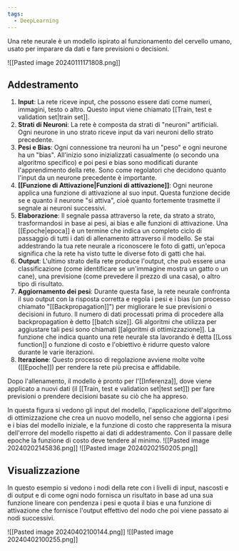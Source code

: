 ```yaml
---
tags:
  - DeepLearning
---
```

Una rete neurale è un modello ispirato al funzionamento del cervello umano, usato per imparare da dati e fare previsioni o decisioni.

![[Pasted image 20240111171808.png]]

## Addestramento

1. **Input**: La rete riceve input, che possono essere dati come numeri, immagini, testo o altro. Questo input viene chiamato [[Train, test e validation set|train set]].
2. **Strati di Neuroni**: La rete è composta da strati di "neuroni" artificiali. Ogni neurone in uno strato riceve input da vari neuroni dello strato precedente.
3. **Pesi e Bias**: Ogni connessione tra neuroni ha un "peso" e ogni neurone ha un "bias". All'inizio sono inizializzati casualmente (o secondo una algoritmo specifico) e poi pesi e bias sono modificati durante l'apprendimento della rete. Sono come regolatori che decidono quanto l'input da un neurone precedente è importante.
4. **[[Funzione di Attivazione|Funzioni di attivazione]]**: Ogni neurone applica una funzione di attivazione al suo input. Questa funzione decide se e quanto il neurone "si attiva", cioè quanto fortemente trasmette il segnale ai neuroni successivi.
5. **Elaborazione**: Il segnale passa attraverso la rete, da strato a strato, trasformandosi in base ai pesi, ai bias e alle funzioni di attivazione. Una [[Epoche|epoca]] è un termine che indica un completo ciclo di passaggio di tutti i dati di allenamento attraverso il modello. Se stai addestrando la tua rete neurale a riconoscere le foto di gatti, un'epoca significa che la rete ha visto tutte le diverse foto di gatti che hai. 
6. **Output**: L'ultimo strato della rete produce l'output, che può essere una classificazione (come identificare se un'immagine mostra un gatto o un cane), una previsione (come prevedere il prezzo di una casa), o altro tipo di risultato.
7. **Aggiornamento dei pesi**: Durante questa fase, la rete neurale confronta il suo output con la risposta corretta e regola i pesi e i bias (un processo chiamato "[[Backpropagation]]") per migliorare le sue previsioni o decisioni in futuro. Il numero di dati processati prima di procedere alla backpropagation è detto [[batch size]]. Gli algoritmi che utilizza per aggiustare tali pesi sono chiamati [[algoritmi di ottimizzazione]]. La funzione che indica quanto una rete neurale sta lavorando è detta [[Loss function]] o funzione di costo e l'obiettivo è ridurre questo valore durante le varie iterazioni.
8. **Iterazione**: Questo processo di regolazione avviene molte volte ([[Epoche]]) per rendere la rete più precisa e affidabile.

Dopo l'allenamento, il modello è pronto per l'[[Inferenza]], dove viene applicato a nuovi dati (il [[Train, test e validation set|test set]]) per fare previsioni o prendere decisioni basate su ciò che ha appreso.

In questa figura si vedono gli input del modello, l'applicazione dell'algoritmo di ottimizzazione che crea un nuovo modello, nel senso che aggiorna i pesi e i bias del modello iniziale, e la funzione di costo che rappresenta la misura dell'errore del modello rispetto ai dati di addestramento. 
Con il passare delle epoche la funzione di costo deve tendere al minimo.
![[Pasted image 20240202145836.png]]
![[Pasted image 20240202150205.png]]



## Visualizzazione
In questo esempio si vedono i nodi della rete con i livelli di input, nascosti e di output e di come ogni nodo fornisca un risultato in base ad una sua funzione lineare con pendenza i pesi e quota il bias e una funzione di attivazione che fornisce l'output effettivo del nodo che poi viene passato ai nodi successivi.

![[Pasted image 20240402100144.png]]
![[Pasted image 20240402100255.png]]
